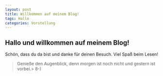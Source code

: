 ```yaml
---
layout: post
title: Willkommen auf meinem Blog!
tags: Hallo
categories: Vorstellung
---
```


## Hallo und willkommen auf meinem Blog!

Schön, dass du da bist und danke für deinen Besuch. Viel Spaß beim Lesen!

> Genieße den Augenblick, denn morgen ist noch nicht und gestern ist vorbei.> 8-)
